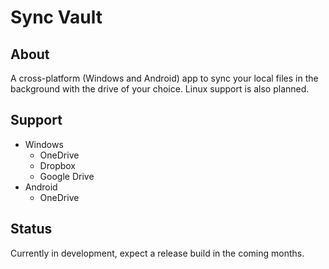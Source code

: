# Sync Vault

## About

A cross-platform (Windows and Android) app to sync your local files in the background with the drive of your choice.
Linux support is also planned.

## Support

- Windows
  - OneDrive
  - Dropbox
  - Google Drive
- Android
  - OneDrive

## Status

Currently in development, expect a release build in the coming months.
